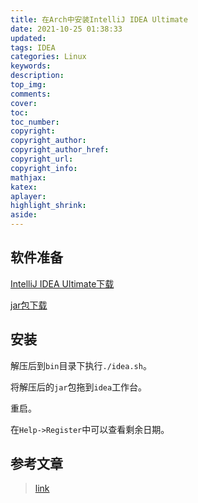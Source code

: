 ```yaml
---
title: 在Arch中安装IntelliJ IDEA Ultimate
date: 2021-10-25 01:38:33
updated:
tags: IDEA
categories: Linux
keywords: 
description:
top_img:
comments:
cover:
toc:
toc_number:
copyright:
copyright_author:
copyright_author_href:
copyright_url:
copyright_info:
mathjax:
katex:
aplayer:
highlight_shrink:
aside:
---
```


## 软件准备

[IntelliJ IDEA Ultimate下载](https://download.jetbrains.com/idea/ideaIU-2020.1.1.tar.gz)

[jar包下载](https://github.com/mbfjllybl/depository/tree/master/IntelliJ-IDEA-Crack-jar)

## 安装

解压后到``bin``目录下执行``./idea.sh``。

将解压后的``jar``包拖到``idea``工作台。

重启。

在``Help->Register``中可以查看剩余日期。

## 参考文章

> [link](https://www.jianshu.com/p/5f2cd3bfb9a4)
